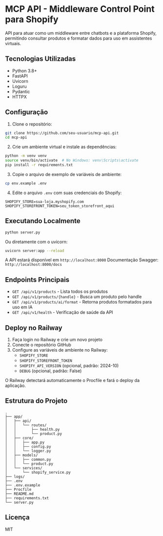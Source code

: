 # MCP API - Middleware Control Point para Shopify

API para atuar como um middleware entre chatbots e a plataforma Shopify, permitindo consultar produtos e formatar dados para uso em assistentes virtuais.

## Tecnologias Utilizadas

- Python 3.8+
- FastAPI
- Uvicorn
- Loguru
- Pydantic
- HTTPX

## Configuração

1. Clone o repositório:
```bash
git clone https://github.com/seu-usuario/mcp-api.git
cd mcp-api
```

2. Crie um ambiente virtual e instale as dependências:
```bash
python -m venv venv
source venv/bin/activate  # No Windows: venv\Scripts\activate
pip install -r requirements.txt
```

3. Copie o arquivo de exemplo de variáveis de ambiente:
```bash
cp env.example .env
```

4. Edite o arquivo `.env` com suas credenciais do Shopify:
```
SHOPIFY_STORE=sua-loja.myshopify.com
SHOPIFY_STOREFRONT_TOKEN=seu_token_storefront_aqui
```

## Executando Localmente

```bash
python server.py
```

Ou diretamente com o uvicorn:
```bash
uvicorn server:app --reload
```

A API estará disponível em `http://localhost:8000`
Documentação Swagger: `http://localhost:8000/docs`

## Endpoints Principais

- `GET /api/v1/products` - Lista todos os produtos
- `GET /api/v1/products/{handle}` - Busca um produto pelo handle
- `GET /api/v1/products/ai/format` - Retorna produtos formatados para uso em IA
- `GET /api/v1/health` - Verificação de saúde da API

## Deploy no Railway

1. Faça login no Railway e crie um novo projeto
2. Conecte o repositório GitHub
3. Configure as variáveis de ambiente no Railway:
   - `SHOPIFY_STORE`
   - `SHOPIFY_STOREFRONT_TOKEN`
   - `SHOPIFY_API_VERSION` (opcional, padrão: 2024-10)
   - `DEBUG` (opcional, padrão: False)

O Railway detectará automaticamente o Procfile e fará o deploy da aplicação.

## Estrutura do Projeto

```
.
├── app/
│   ├── api/
│   │   └── routes/
│   │       ├── health.py
│   │       └── product.py
│   ├── core/
│   │   ├── app.py
│   │   ├── config.py
│   │   └── logger.py
│   ├── models/
│   │   ├── common.py
│   │   └── product.py
│   └── services/
│       └── shopify_service.py
├── logs/
├── .env
├── .env.example
├── Procfile
├── README.md
├── requirements.txt
└── server.py
```

## Licença

MIT 